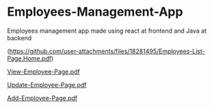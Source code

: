 # Employees-Management-App
Employees management app made using react at frontend and Java at backend



(https://github.com/user-attachments/files/18281495/Employees-List-Page.Home.pdf)

[View-Employee-Page.pdf](https://github.com/user-attachments/files/18281497/View-Employee-Page.pdf)

[Update-Employee-Page.pdf](https://github.com/user-attachments/files/18281496/Update-Employee-Page.pdf)

[Add-Employee-Page.pdf](https://github.com/user-attachments/files/18281494/Add-Employee-Page.pdf)

